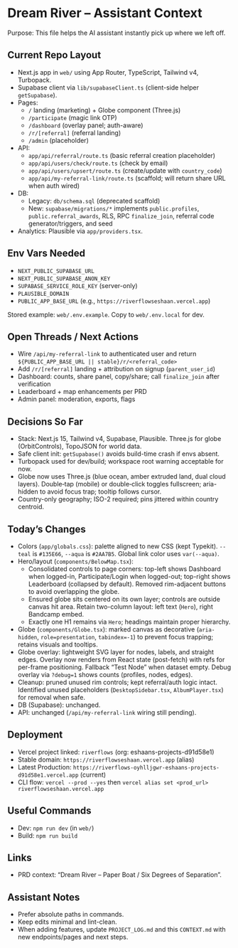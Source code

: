 # Dream River – Assistant Context

Purpose: This file helps the AI assistant instantly pick up where we left off.

## Current Repo Layout
- Next.js app in `web/` using App Router, TypeScript, Tailwind v4, Turbopack.
- Supabase client via `lib/supabaseClient.ts` (client-side helper `getSupabase`).
- Pages:
  - `/` landing (marketing) + Globe component (Three.js)
  - `/participate` (magic link OTP)
  - `/dashboard` (overlay panel; auth-aware)
  - `/r/[referral]` (referral landing)
  - `/admin` (placeholder)
- API:
  - `app/api/referral/route.ts` (basic referral creation placeholder)
  - `app/api/users/check/route.ts` (check by email)
  - `app/api/users/upsert/route.ts` (create/update with `country_code`)
  - `app/api/my-referral-link/route.ts` (scaffold; will return share URL when auth wired)
- DB:
  - Legacy: `db/schema.sql` (deprecated scaffold)
  - New: `supabase/migrations/*` implements `public.profiles`, `public.referral_awards`, RLS, RPC `finalize_join`, referral code generator/triggers, and seed
- Analytics: Plausible via `app/providers.tsx`.

## Env Vars Needed
- `NEXT_PUBLIC_SUPABASE_URL`
- `NEXT_PUBLIC_SUPABASE_ANON_KEY`
- `SUPABASE_SERVICE_ROLE_KEY` (server-only)
- `PLAUSIBLE_DOMAIN`
- `PUBLIC_APP_BASE_URL` (e.g., `https://riverflowseshaan.vercel.app`)

Stored example: `web/.env.example`. Copy to `web/.env.local` for dev.

## Open Threads / Next Actions
- Wire `/api/my-referral-link` to authenticated user and return `${PUBLIC_APP_BASE_URL || stable}/r/<referral_code>`
- Add `/r/[referral]` landing + attribution on signup (`parent_user_id`)
- Dashboard: counts, share panel, copy/share; call `finalize_join` after verification
- Leaderboard + map enhancements per PRD
- Admin panel: moderation, exports, flags

## Decisions So Far
- Stack: Next.js 15, Tailwind v4, Supabase, Plausible. Three.js for globe (OrbitControls), TopoJSON for world data.
- Safe client init: `getSupabase()` avoids build-time crash if envs absent.
- Turbopack used for dev/build; workspace root warning acceptable for now.
- Globe now uses Three.js (blue ocean, amber extruded land, dual cloud layers). Double‑tap (mobile) or double‑click toggles fullscreen; aria-hidden to avoid focus trap; tooltip follows cursor.
- Country-only geography; ISO-2 required; pins jittered within country centroid.

## Today’s Changes
- Colors (`app/globals.css`): palette aligned to new CSS (kept Typekit). `--teal` is `#135E66`, `--aqua` is `#2AA7B5`. Global link color uses `var(--aqua)`.
- Hero/layout (`components/BelowMap.tsx`):
  - Consolidated controls to page corners: top-left shows Dashboard when logged-in, Participate/Login when logged-out; top-right shows Leaderboard (collapsed by default). Removed rim-adjacent buttons to avoid overlapping the globe.
  - Ensured globe sits centered on its own layer; controls are outside canvas hit area. Retain two-column layout: left text (`Hero`), right Bandcamp embed.
  - Exactly one H1 remains via `Hero`; headings maintain proper hierarchy.
- Globe (`components/Globe.tsx`): marked canvas as decorative (`aria-hidden`, `role=presentation`, `tabindex=-1`) to prevent focus trapping; retains visuals and tooltips.
- Globe overlay: lightweight SVG layer for nodes, labels, and straight edges. Overlay now renders from React state (post-fetch) with refs for per-frame positioning. Fallback “Test Node” when dataset empty. Debug overlay via `?debug=1` shows counts (profiles, nodes, edges).
- Cleanup: pruned unused rim controls; kept referral/auth logic intact. Identified unused placeholders (`DesktopSidebar.tsx`, `AlbumPlayer.tsx`) for removal when safe.
- DB (Supabase): unchanged.
- API: unchanged (`/api/my-referral-link` wiring still pending).

## Deployment
- Vercel project linked: `riverflows` (org: eshaans-projects-d91d58e1)
- Stable domain: `https://riverflowseshaan.vercel.app` (alias)
 - Latest Production: `https://riverflows-oyhlljgwr-eshaans-projects-d91d58e1.vercel.app` (current)
- CLI flow: `vercel --prod --yes` then `vercel alias set <prod_url> riverflowseshaan.vercel.app`

## Useful Commands
- Dev: `npm run dev` (in `web/`)
- Build: `npm run build`

## Links
- PRD context: “Dream River – Paper Boat / Six Degrees of Separation”.

## Assistant Notes
- Prefer absolute paths in commands.
- Keep edits minimal and lint-clean.
- When adding features, update `PROJECT_LOG.md` and this `CONTEXT.md` with new endpoints/pages and next steps.

